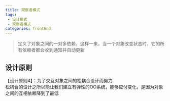```yaml
---
title: 观察者模式
tags: 
 - 设计模式
 - 观察者模式
categories: frontEnd
---
```


>定义了对象之间的一对多依赖，这样一来，当一个对象改变状态时，它的所有依赖者都会收到通知并自动更新 

## 设计原则
【设计原则4】：为了交互对象之间的松耦合设计而努力  
松耦合的设计之所以能让我们建立有弹性的OO系统，能够应付变化，是因为对象之间的互相依赖降到了最低